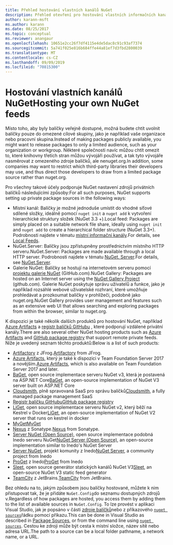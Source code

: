 ```yaml
---
title: Přehled hostování vlastních kanálů NuGet
description: Přehled otevření pro hostování vlastních informačních kanálů nebo galerií balíčků NuGet buď místně, nebo vzdáleně.
author: karann-msft
ms.author: karann
ms.date: 08/25/2017
ms.topic: conceptual
ms.reviewer: anangaur
ms.openlocfilehash: 10651e2cc26f7df4115e4de5dac8c91c93af7374
ms.sourcegitcommit: 5a741f025e816b684ffe44a81ef7d3fbd2800039
ms.translationtype: MT
ms.contentlocale: cs-CZ
ms.lasthandoff: 09/09/2019
ms.locfileid: "70815300"
---
```

# <a name="hosting-your-own-nuget-feeds"></a><span data-ttu-id="a134f-103">Hostování vlastních kanálů NuGet</span><span class="sxs-lookup"><span data-stu-id="a134f-103">Hosting your own NuGet feeds</span></span>

<span data-ttu-id="a134f-104">Místo toho, aby byly balíčky veřejně dostupné, možná budete chtít uvolnit balíčky pouze do omezené cílové skupiny, jako je například vaše organizace nebo pracovní skupina.</span><span class="sxs-lookup"><span data-stu-id="a134f-104">Instead of making packages publicly available, you might want to release packages to only a limited audience, such as your organization or workgroup.</span></span> <span data-ttu-id="a134f-105">Některé společnosti navíc můžou chtít omezit to, které knihovny třetích stran můžou vývojáři používat, a tak tyto vývojáře nasměrovat z omezeného zdroje balíčků, ale nenuget.org.</span><span class="sxs-lookup"><span data-stu-id="a134f-105">In addition, some companies may want to restrict which third-party libraries their developers may use, and thus direct those developers to draw from a limited package source rather than nuget.org.</span></span>

<span data-ttu-id="a134f-106">Pro všechny takové účely podporuje NuGet nastavení zdrojů privátních balíčků následujícími způsoby:</span><span class="sxs-lookup"><span data-stu-id="a134f-106">For all such purposes, NuGet supports setting up private package sources in the following ways:</span></span>

- <span data-ttu-id="a134f-107">Místní kanál: Balíčky je možné jednoduše umístit do vhodné síťové sdílené složky, ideálně pomocí `nuget init` a `nuget add` k vytvoření hierarchické struktury složek (NuGet 3.3 +).</span><span class="sxs-lookup"><span data-stu-id="a134f-107">Local feed: Packages are simply placed on a suitable network file share, ideally using `nuget init` and `nuget add` to create a hierarchical folder structure (NuGet 3.3+).</span></span> <span data-ttu-id="a134f-108">Podrobnosti najdete v tématu [místní informační kanály](../hosting-packages/local-feeds.md).</span><span class="sxs-lookup"><span data-stu-id="a134f-108">For details, see [Local Feeds](../hosting-packages/local-feeds.md).</span></span>
- <span data-ttu-id="a134f-109">NuGet.Server: Balíčky jsou zpřístupněny prostřednictvím místního HTTP serveru.</span><span class="sxs-lookup"><span data-stu-id="a134f-109">NuGet.Server: Packages are made available through a local HTTP server.</span></span> <span data-ttu-id="a134f-110">Podrobnosti najdete v tématu [NuGet. Server](../hosting-packages/nuget-server.md).</span><span class="sxs-lookup"><span data-stu-id="a134f-110">For details, see [NuGet.Server](../hosting-packages/nuget-server.md).</span></span>
- <span data-ttu-id="a134f-111">Galerie NuGet: Balíčky se hostují na internetovém serveru pomocí [projektu galerie NuGet](https://github.com/NuGet/NuGetGallery#build-and-run-the-gallery-in-arbitrary-number-easy-steps) (GitHub.com).</span><span class="sxs-lookup"><span data-stu-id="a134f-111">NuGet Gallery: Packages are hosted on an Internet server using the [NuGet Gallery Project](https://github.com/NuGet/NuGetGallery#build-and-run-the-gallery-in-arbitrary-number-easy-steps) (github.com).</span></span> <span data-ttu-id="a134f-112">Galerie NuGet poskytuje správu uživatelů a funkce, jako je například rozsáhlé webové uživatelské rozhraní, které umožňuje prohledávat a prozkoumat balíčky v prohlížeči, podobně jako nuget.org.</span><span class="sxs-lookup"><span data-stu-id="a134f-112">NuGet Gallery provides user management and features such as an extensive web UI that allows searching and exploring packages from within the browser, similar to nuget.org.</span></span>

<span data-ttu-id="a134f-113">K dispozici je také několik dalších produktů pro hostování NuGet, například [Azure Artifacts](https://www.visualstudio.com/docs/package/nuget/publish) a [registr balíčků GitHubu](https://help.github.com/articles/configuring-nuget-for-use-with-github-package-registry) , které podporují vzdálené privátní kanály.</span><span class="sxs-lookup"><span data-stu-id="a134f-113">There are also several other NuGet hosting products such as [Azure Artifacts](https://www.visualstudio.com/docs/package/nuget/publish) and [GitHub package registry](https://help.github.com/articles/configuring-nuget-for-use-with-github-package-registry) that support remote private feeds.</span></span> <span data-ttu-id="a134f-114">Níže je uvedený seznam těchto produktů:</span><span class="sxs-lookup"><span data-stu-id="a134f-114">Below is a list of such products:</span></span>

- <span data-ttu-id="a134f-115">[Artifactory](https://www.jfrog.com/artifactory/) z JFrog.</span><span class="sxs-lookup"><span data-stu-id="a134f-115">[Artifactory](https://www.jfrog.com/artifactory/) from JFrog.</span></span>
- <span data-ttu-id="a134f-116">[Azure Artifacts](https://www.visualstudio.com/docs/package/nuget/publish), který je také k dispozici v Team Foundation Server 2017 a novějším.</span><span class="sxs-lookup"><span data-stu-id="a134f-116">[Azure Artifacts](https://www.visualstudio.com/docs/package/nuget/publish), which is also available on Team Foundation Server 2017 and later.</span></span>
- <span data-ttu-id="a134f-117">[BaGet](https://github.com/loic-sharma/BaGet), open source implementace serveru NuGet v3, která je postavená na ASP.NET Core</span><span class="sxs-lookup"><span data-stu-id="a134f-117">[BaGet](https://github.com/loic-sharma/BaGet), an open-source implementation of NuGet V3 server built on ASP.NET Core</span></span>
- <span data-ttu-id="a134f-118">[Cloudsmith](https://cloudsmith.io/l/nuget-feed/), plně spravovaná SaaS pro správu balíčků</span><span class="sxs-lookup"><span data-stu-id="a134f-118">[Cloudsmith](https://cloudsmith.io/l/nuget-feed/), a fully managed package management SaaS</span></span>
- [<span data-ttu-id="a134f-119">Registr balíčku GitHubu</span><span class="sxs-lookup"><span data-stu-id="a134f-119">GitHub package registry</span></span>](https://help.github.com/articles/configuring-nuget-for-use-with-github-package-registry)
- <span data-ttu-id="a134f-120">[LiGet](https://github.com/ai-traders/liget), open source implementace serveru NuGet v2, který běží na Kestrel v Docker</span><span class="sxs-lookup"><span data-stu-id="a134f-120">[LiGet](https://github.com/ai-traders/liget), an open-source implementation of NuGet V2 server that runs on kestrel in docker</span></span>
- [<span data-ttu-id="a134f-121">MyGet</span><span class="sxs-lookup"><span data-stu-id="a134f-121">MyGet</span></span>](http://myget.org)
- <span data-ttu-id="a134f-122">[Nexus](http://www.sonatype.org/nexus/) z Sonatype.</span><span class="sxs-lookup"><span data-stu-id="a134f-122">[Nexus](http://www.sonatype.org/nexus/) from Sonatype.</span></span>
- <span data-ttu-id="a134f-123">[Server NuGet (Open Source)](http://nuget-server.net), open source implementace podobná Inedo serveru NuGet</span><span class="sxs-lookup"><span data-stu-id="a134f-123">[NuGet Server (Open Source)](http://nuget-server.net), an open-source implementation similar to Inedo's NuGet Server</span></span>
- <span data-ttu-id="a134f-124">[Server NuGet](http://nugetserver.net/), projekt komunity z Inedo</span><span class="sxs-lookup"><span data-stu-id="a134f-124">[NuGet Server](http://nugetserver.net/), a community project from Inedo</span></span>
- <span data-ttu-id="a134f-125">[ProGet](http://inedo.com/proget) z Inedo</span><span class="sxs-lookup"><span data-stu-id="a134f-125">[ProGet](http://inedo.com/proget) from Inedo</span></span>
- <span data-ttu-id="a134f-126">[Sleet](https://github.com/emgarten/sleet), open source generátor statických kanálů NuGet V3</span><span class="sxs-lookup"><span data-stu-id="a134f-126">[Sleet](https://github.com/emgarten/sleet), an open-source NuGet V3 static feed generator</span></span>
- <span data-ttu-id="a134f-127">[TeamCity](https://www.jetbrains.com/teamcity/) z JetBrains.</span><span class="sxs-lookup"><span data-stu-id="a134f-127">[TeamCity](https://www.jetbrains.com/teamcity/) from JetBrains.</span></span>

<span data-ttu-id="a134f-128">Bez ohledu na to, jakým způsobem jsou balíčky hostované, můžete k nim přistupovat tak, že je přidáte `NuGet.Config`do seznamu dostupných zdrojů v.</span><span class="sxs-lookup"><span data-stu-id="a134f-128">Regardless of how packages are hosted, you access them by adding them to the list of available sources in `NuGet.Config`.</span></span> <span data-ttu-id="a134f-129">To lze provést v aplikaci Visual Studio, jak je popsáno v části [zdroje balíčků](../consume-packages/install-use-packages-visual-studio.md#package-sources)nebo z příkazového [`nuget sources`](../reference/cli-reference/cli-ref-sources.md)řádku pomocí příkazu.</span><span class="sxs-lookup"><span data-stu-id="a134f-129">This can be done in Visual Studio as described in [Package Sources](../consume-packages/install-use-packages-visual-studio.md#package-sources), or from the command line using [`nuget sources`](../reference/cli-reference/cli-ref-sources.md).</span></span> <span data-ttu-id="a134f-130">Cestou ke zdroji může být cesta k místní složce, název sítě nebo adresa URL.</span><span class="sxs-lookup"><span data-stu-id="a134f-130">The path to a source can be a local folder pathname, a network name, or a URL.</span></span>
